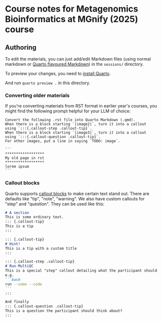 # Course notes for Metagenomics Bioinformatics at MGnify (2025) course

## Authoring
To edit the materials, you can just add/edit Markdown files (using normal markdown or [Quarto flavoured Markdown](https://quarto.org/docs/authoring/markdown-basics.html)) in the `sessions/` directory.

To preview your changes, you need to [install Quarto](https://quarto.org/docs/get-started/).

And run `quarto preview .` in this directory.

### Converting older materials
If you're converting materials from RST format in earlier year's courses, you might find the following prompt helpful for your LLM of choice:

````
Convert the following .rst file into Quarto Markdown (.qmd).
When there is a block starting `|image2|`, turn it into a callout using `:::{.callout-step .callout-tip}`.
When there is a block starting `|image3|`, turn it into a callout using `:::{.callout-question .callout-tip}`.
For other images, put a line in saying `TODO: image`.

```
******************
My old page in rst
******************
lorem ipsum
```
````

### Callout blocks
Quarto supports [callout blocks](https://quarto.org/docs/authoring/callouts.html) to make certain text stand out.
There are defaults like "tip", "note", "warning".
We also have custom callouts for "step" and "question". 
They can be used like this:

````markdown
# A section
This is some ordinary text.
::: {.callout-tip}
This is a tip
:::

::: {.callout-tip}
# Hint!
This is a tip with a custom title
:::

::: {.callout-step .callout-tip}
# Run MultiQC
This is a special "step" callout detailing what the participant should do next,
e.g.
```bash
run --some --code
```
:::

And finally
::: {.callout-question .callout-tip}
This is a question the participant should think about?
:::

````
